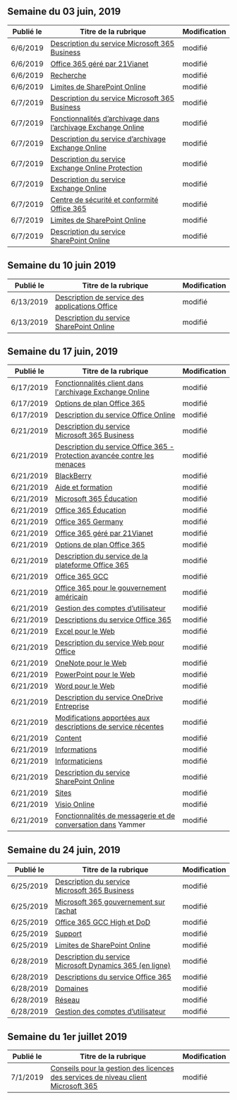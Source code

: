 <!-- This file is generated automatically each week. Changes made to this file will be overwritten.-->




## <a name="week-of-june-03-2019"></a>Semaine du 03 juin, 2019


| Publié le |Titre de la rubrique | Modification |
|------|------------|--------|
| 6/6/2019 | [Description du service Microsoft 365 Business](/Office365/ServiceDescriptions/microsoft-365-business-service-description) | modifié |
| 6/6/2019 | [Office 365 géré par 21Vianet](/Office365/ServiceDescriptions/office-365-platform-service-description/office-365-operated-by-21vianet) | modifié |
| 6/6/2019 | [Recherche](/Office365/ServiceDescriptions/sharepoint-online-service-description/search) | modifié |
| 6/6/2019 | [Limites de SharePoint Online](/Office365/ServiceDescriptions/sharepoint-online-service-description/sharepoint-online-limits) | modifié |
| 6/7/2019 | [Description du service Microsoft 365 Business](/Office365/ServiceDescriptions/microsoft-365-business-service-description) | modifié |
| 6/7/2019 | [Fonctionnalités d’archivage dans l’archivage Exchange Online](/Office365/ServiceDescriptions/exchange-online-archiving-service-description/archive-features) | modifié |
| 6/7/2019 | [Description du service d’archivage Exchange Online](/Office365/ServiceDescriptions/exchange-online-archiving-service-description/exchange-online-archiving-service-description) | modifié |
| 6/7/2019 | [Description du service Exchange Online Protection](/Office365/ServiceDescriptions/exchange-online-protection-service-description/exchange-online-protection-service-description) | modifié |
| 6/7/2019 | [Description du service Exchange Online](/Office365/ServiceDescriptions/exchange-online-service-description/exchange-online-service-description) | modifié |
| 6/7/2019 | [Centre de sécurité et conformité Office 365](/Office365/ServiceDescriptions/office-365-platform-service-description/office-365-securitycompliance-center) | modifié |
| 6/7/2019 | [Limites de SharePoint Online](/Office365/ServiceDescriptions/sharepoint-online-service-description/sharepoint-online-limits) | modifié |
| 6/7/2019 | [Description du service SharePoint Online](/Office365/ServiceDescriptions/sharepoint-online-service-description/sharepoint-online-service-description) | modifié |


## <a name="week-of-june-10-2019"></a>Semaine du 10 juin 2019


| Publié le |Titre de la rubrique | Modification |
|------|------------|--------|
| 6/13/2019 | [Description de service des applications Office](/Office365/ServiceDescriptions/office-applications-service-description/office-applications-service-description) | modifié |
| 6/13/2019 | [Description du service SharePoint Online](/Office365/ServiceDescriptions/sharepoint-online-service-description/sharepoint-online-service-description) | modifié |


## <a name="week-of-june-17-2019"></a>Semaine du 17 juin, 2019


| Publié le |Titre de la rubrique | Modification |
|------|------------|--------|
| 6/17/2019 | [Fonctionnalités client dans l'archivage Exchange Online](/Office365/ServiceDescriptions/exchange-online-archiving-service-description/client-features) | modifié |
| 6/17/2019 | [Options de plan Office 365](/Office365/ServiceDescriptions/office-365-platform-service-description/office-365-plan-options) | modifié |
| 6/17/2019 | [Description du service Office Online](/Office365/ServiceDescriptions/office-online-service-description/office-online-service-description) | modifié |
| 6/21/2019 | [Description du service Microsoft 365 Business](/Office365/ServiceDescriptions/microsoft-365-business-service-description) | modifié |
| 6/21/2019 | [Description du service Office 365 - Protection avancée contre les menaces](/Office365/ServiceDescriptions/office-365-advanced-threat-protection-service-description) | modifié |
| 6/21/2019 | [BlackBerry](/Office365/ServiceDescriptions/office-365-platform-service-description/blackberry) | modifié |
| 6/21/2019 | [Aide et formation](/Office365/ServiceDescriptions/office-365-platform-service-description/help-and-training) | modifié |
| 6/21/2019 | [Microsoft 365 Éducation](/Office365/ServiceDescriptions/office-365-platform-service-description/microsoft-365-education) | modifié |
| 6/21/2019 | [Office 365 Éducation](/Office365/ServiceDescriptions/office-365-platform-service-description/office-365-education) | modifié |
| 6/21/2019 | [Office 365 Germany](/Office365/ServiceDescriptions/office-365-platform-service-description/office-365-germany) | modifié |
| 6/21/2019 | [Office 365 géré par 21Vianet](/Office365/ServiceDescriptions/office-365-platform-service-description/office-365-operated-by-21vianet) | modifié |
| 6/21/2019 | [Options de plan Office 365](/Office365/ServiceDescriptions/office-365-platform-service-description/office-365-plan-options) | modifié |
| 6/21/2019 | [Description du service de la plateforme Office 365](/Office365/ServiceDescriptions/office-365-platform-service-description/office-365-platform-service-description) | modifié |
| 6/21/2019 | [Office 365 GCC](/Office365/ServiceDescriptions/office-365-platform-service-description/office-365-us-government/gcc) | modifié |
| 6/21/2019 | [Office 365 pour le gouvernement américain](/Office365/ServiceDescriptions/office-365-platform-service-description/office-365-us-government/office-365-us-government) | modifié |
| 6/21/2019 | [Gestion des comptes d’utilisateur](/Office365/ServiceDescriptions/office-365-platform-service-description/user-account-management) | modifié |
| 6/21/2019 | [Descriptions du service Office 365](/Office365/ServiceDescriptions/office-365-service-descriptions-technet-library) | modifié |
| 6/21/2019 | [Excel pour le Web](/Office365/ServiceDescriptions/office-online-service-description/excel-online) | modifié |
| 6/21/2019 | [Description du service Web pour Office](/Office365/ServiceDescriptions/office-online-service-description/office-online-service-description) | modifié |
| 6/21/2019 | [OneNote pour le Web](/Office365/ServiceDescriptions/office-online-service-description/onenote-online) | modifié |
| 6/21/2019 | [PowerPoint pour le Web](/Office365/ServiceDescriptions/office-online-service-description/powerpoint-online) | modifié |
| 6/21/2019 | [Word pour le Web](/Office365/ServiceDescriptions/office-online-service-description/word-online) | modifié |
| 6/21/2019 | [Description du service OneDrive Entreprise](/Office365/ServiceDescriptions/onedrive-for-business-service-description) | modifié |
| 6/21/2019 | [Modifications apportées aux descriptions de service récentes](/Office365/ServiceDescriptions/recent-service-descriptions-changes) | modifié |
| 6/21/2019 | [Content](/Office365/ServiceDescriptions/sharepoint-online-service-description/content) | modifié |
| 6/21/2019 | [Informations](/Office365/ServiceDescriptions/sharepoint-online-service-description/insights) | modifié |
| 6/21/2019 | [Informaticiens](/Office365/ServiceDescriptions/sharepoint-online-service-description/it-professional) | modifié |
| 6/21/2019 | [Description du service SharePoint Online](/Office365/ServiceDescriptions/sharepoint-online-service-description/sharepoint-online-service-description) | modifié |
| 6/21/2019 | [Sites](/Office365/ServiceDescriptions/sharepoint-online-service-description/sites-servicedesc) | modifié |
| 6/21/2019 | [Visio Online](/Office365/ServiceDescriptions/visio-online-service-description/visio-online) | modifié |
| 6/21/2019 | [Fonctionnalités de messagerie et de conversation dans](/Office365/ServiceDescriptions/yammer-service-description/message-and-conversation-features-in-yammer) Yammer | modifié |


## <a name="week-of-june-24-2019"></a>Semaine du 24 juin, 2019


| Publié le |Titre de la rubrique | Modification |
|------|------------|--------|
| 6/25/2019 | [Description du service Microsoft 365 Business](/Office365/ServiceDescriptions/microsoft-365-business-service-description) | modifié |
| 6/25/2019 | [Microsoft 365 gouvernement sur l’achat](/Office365/ServiceDescriptions/office-365-platform-service-description/office-365-us-government/microsoft-365-government-how-to-buy) | modifié |
| 6/25/2019 | [Office 365 GCC High et DoD](/Office365/ServiceDescriptions/office-365-platform-service-description/office-365-us-government/gcc-high-and-dod) | modifié |
| 6/25/2019 | [Support](/Office365/ServiceDescriptions/office-365-platform-service-description/support) | modifié |
| 6/25/2019 | [Limites de SharePoint Online](/Office365/ServiceDescriptions/sharepoint-online-service-description/sharepoint-online-limits) | modifié |
| 6/28/2019 | [Description du service Microsoft Dynamics 365 (en ligne)](/Office365/ServiceDescriptions/microsoft-dynamics-365-online-service-description) | modifié |
| 6/28/2019 | [Descriptions du service Office 365](/Office365/ServiceDescriptions/office-365-service-descriptions-technet-library) | modifié |
| 6/28/2019 | [Domaines](/Office365/ServiceDescriptions/office-365-platform-service-description/domains) | modifié |
| 6/28/2019 | [Réseau](/Office365/ServiceDescriptions/office-365-platform-service-description/networking) | modifié |
| 6/28/2019 | [Gestion des comptes d’utilisateur](/Office365/ServiceDescriptions/office-365-platform-service-description/user-account-management) | modifié |


## <a name="week-of-july-01-2019"></a>Semaine du 1er juillet 2019


| Publié le |Titre de la rubrique | Modification |
|------|------------|--------|
| 7/1/2019 | [Conseils pour la gestion des licences des services de niveau client Microsoft 365](/Office365/ServiceDescriptions/microsoft-365-service-descriptions/microsoft-365-tenantlevel-services-licensing-guidance) | modifié |
